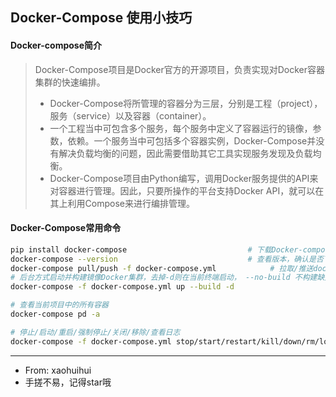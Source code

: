 ## Docker-Compose 使用小技巧

#### Docker-compose简介
>  Docker-Compose项目是Docker官方的开源项目，负责实现对Docker容器集群的快速编排。
> - Docker-Compose将所管理的容器分为三层，分别是工程（project），服务（service）以及容器（container）。
> - 一个工程当中可包含多个服务，每个服务中定义了容器运行的镜像，参数，依赖。一个服务当中可包括多个容器实例，Docker-Compose并没有解决负载均衡的问题，因此需要借助其它工具实现服务发现及负载均衡。
> - Docker-Compose项目由Python编写，调用Docker服务提供的API来对容器进行管理。因此，只要所操作的平台支持Docker API，就可以在其上利用Compose来进行编排管理。

#### Docker-Compose常用命令
```bash
pip install docker-compose                           # 下载Docker-compose
docker-compose --version                             # 查看版本，确认是否下载成功
docker-compose pull/push -f docker-compose.yml            # 拉取/推送docker-compose中的镜像 –ignore-pull-failures(忽略拉取时的错误) –ignore-push-failures(忽略推送时的错误)
# 后台方式启动并构建镜像Docker集群，去掉-d则在当前终端启动， --no-build 不构建缺失镜像
docker-compose -f docker-compose.yml up --build -d

# 查看当前项目中的所有容器
docker-compose pd -a

# 停止/启动/重启/强制停止/关闭/移除/查看日志
docker-compose -f docker-compose.yml stop/start/restart/kill/down/rm/logs -f
```

***
* From: xaohuihui
* 手搓不易，记得star哦